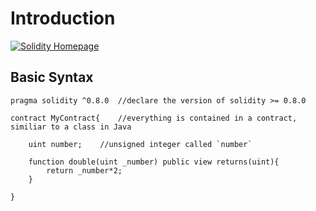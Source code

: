 # Introduction

<a href="https://soliditylang.org/"><img src="https://soliditylang.org/images/SolGray.png" alt="Solidity Homepage"></a>

## Basic Syntax

```solidity
pragma solidity ^0.8.0  //declare the version of solidity >= 0.8.0

contract MyContract{    //everything is contained in a contract, similiar to a class in Java

    uint number;    //unsigned integer called `number`  

    function double(uint _number) public view returns(uint){
        return _number*2;
    }  

}
```